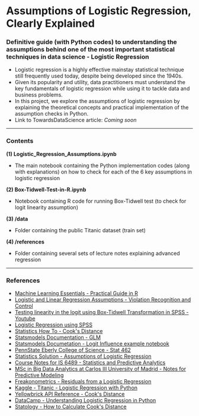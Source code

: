 # Assumptions of Logistic Regression, Clearly Explained
### Definitive guide (with Python codes) to understanding the assumptions behind one of the most important statistical techniques in data science - Logistic Regression

- Logistic regression is a highly effective mainstay statistical technique still frequently used today, despite being developed since the 1940s.
- Given its popularity and utility, data practitioners must understand the key fundamentals of logistic regression while using it to tackle data and business problems.
- In this project, we explore the assumptions of logistic regression by explaining the theoretical concepts and practical implementation of the assumption checks in Python.
- Link to TowardsDataScience article: *Coming soon*
___

### Contents
**(1) Logistic_Regression_Assumptions.ipynb**
- The main notebook containing the Python implementation codes (along with explanations) on how to check for each of the 6 key assumptions in logistic regression

**(2) Box-Tidwell-Test-in-R.ipynb**
- Notebook containing R code for running Box-Tidwell test (to check for logit linearity assumption)

**(3) /data**
- Folder containing the public Titanic dataset (train set)

**(4) /references**
- Folder containing several sets of lecture notes explaining advanced regression
___

### References
- [Machine Learning Essentials - Practical Guide in R](http://www.sthda.com/english/articles/36-classification-methods-essentials/148-logistic-regression-assumptions-and-diagnostics-in-r/)
- [Logistic and Linear Regression Assumptions - Violation Recognition and Control](www.lexjansen.com/wuss/2018/130_Final_Paper_PDF.pdf)
- [Testing linearity in the logit using Box-Tidwell Transformation in SPSS - Youtube](https://www.youtube.com/watch?v=sciPFNcYqi8&ab_channel=MikeCrowson)
- [Logistic Regression using SPSS](https://www.researchgate.net/publication/344138306_Logistic_Regression_Using_SPSS)
- [Statistics How To - Cook's Distance](https://www.statisticshowto.com/cooks-distance/)
- [Statsmodels Documentation - GLM](https://www.statsmodels.org/stable/glm.html)
- [Statsmodels Documetation - Logit Influence example notebook](https://www.statsmodels.org/dev/examples/notebooks/generated/influence_glm_logit.html)
- [PennState Eberly College of Science - Stat 462](https://online.stat.psu.edu/stat462/node/173/)
- [Statistics Solution - Assumptions of Logistic Regression](https://bookdown.org/jefftemplewebb/IS-6489/logistic-regression.html#fn40)
- [Course Notes for IS 6489 - Statistics and Predictive Analytics](https://bookdown.org/jefftemplewebb/IS-6489/logistic-regression.html#fn40)
- [MSc in Big Data Analytics at Carlos III University of Madrid - Notes for Predictive Modeling](https://bookdown.org/egarpor/PM-UC3M/)
- [Freakonometrics - Residuals from a Logistic Regression](https://freakonometrics.hypotheses.org/8210)
- [Kaggle - Titanic - Logistic Regression with Python](https://www.kaggle.com/mnassrib/titanic-logistic-regression-with-python)
- [Yellowbrick API Reference - Cook's Distance](https://www.scikit-yb.org/en/latest/api/regressor/influence.html?highlight=cook#module-yellowbrick.regressor.influence)
- [DataCamp - Understanding Logistic Regression in Python](https://www.datacamp.com/community/tutorials/understanding-logistic-regression-python)
- [Statology - How to Calculate Cook's Distance](https://www.statology.org/cooks-distance-python/)
